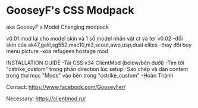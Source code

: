 # GooseyF's CSS Modpack
aka GooseyF's Model Changing modpack 

v0.01:mod lại cho model skin và 1 số model nhân vật ct và ter 
v0.02:-đổi skin của ak47,galil,sg552,mac10,m3,scout,awp,usp,dual elites
      -thay đổi buy menu picture
      -xóa refugees hostage mod    


INSTALLATION GUIDE
-Tải CSS v34 ClientMod (below/bên dưới)
-Tìm tới "cstrike_custom" trong phần direction lúc setup
-Sao chép và dán content trong thư mục "Mods" vào bên trong "cstrike_custom"
-Hoàn Thành

Contact: https://www.facebook.com/GooseyFer/

Necessary: https://clientmod.ru/

